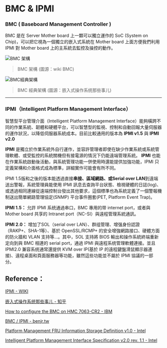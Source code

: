 # BMC & IPMI
### BMC ( Baseboard Management Controller )
BMC 是在 Server Mother board 上一顆可以獨立運作的 SoC (System on Chip)，可以把它視為一個獨立的嵌入式系統在 Mother board 上面方便我們利用 IPMI 對 Mother board 上的主系統去監控及操控的動作。

![BMC 架構](https://pic2.zhimg.com/80/v2-049ad9bd408399545018f6b655486359_1440w.webp)
> BMC 架構 (圖源：wiki BMC)

![BMC經典架構](https://pic2.zhimg.com/80/v2-cd4d230e9825febdfed66afd34aecd6d_1440w.webp)
> BMC 經典架構 (圖源：嵌入式操作系统那些事儿)

---

### IPMI（Intelligent Platform Management Interface）
智慧型平台管理介面（Intelligent Platform Management Interface）能夠橫跨不同的作業系統、韌體和硬體平台，可以智慧型的監視、控制和自動回報大量伺服器的運作狀況，以降低伺服器系統成本。目前比較通用的版本為 **IPMI v1.5** 與 **IPMI v2.0**

**IPMI** 是獨立於作業系統外自行運作，並容許管理者即使在缺少作業系統或系統管理軟體、或受監控的系統關機但有接電源的情況下仍能遠端管理系統。
**IPMI** 也能在作業系統啟動後活動，與系統管理功能一併使用時還能提供加強功能，IPMI 只定義架構和介面格式成為標準，詳細實作可能會有所不同。

IPMI 1.5版和之後的版本能透過直接**串接、區域網路、或Serial over LAN**到遠端送出警報，系統管理員能使用 IPMI 訊息去查詢平台狀態、檢視硬體的日誌(log)、或透過相同連線從遠端控制台發出其他要求，這個標準也為系統定義了一個警報機制送出簡單網路管理協定(SNMP) 平台事件圈套(PET, Platform Event Trap)。

**IPMI 1.5：** 允許 IPMI 系统通過串口，BMC 專用的带 internet port，或者與 Mother board 共享的 Intranet port（NC-SI）與遠程管理系統通訊。

**IPMI 2.0：** 增加了SOL（serial over LAN）、群组管理、增强身份認證（RAKP+、SHA-1等）、基於 OpenSSL/RCMP+ 的安全增強網路接口、硬體方面的防火牆和 VLAN 支持等...。其中，SOL 支持將 BIOS 輸出和操作系統終端重新定向到與 BMC 相連的 serial port，通過 IPMI 與遠程系统管理軟體連接。並且 IPMI2.0 兼容系统通常還提供 KVM over IP(基於 IP 的遠程鍵盤滑鼠顯示器連接)、遠程桌面和頁面服務器等功能，雖然這些功能並不屬於 IPMI 協議的一部分。


## Reference：
[IPMI - WIKI](https://zh.wikipedia.org/zh-tw/IPMI)

[嵌入式操作系统那些事儿 - 知乎](https://zhuanlan.zhihu.com/p/566580261)

[How to configure the BMC on HMC 7063-CR2 - IBM](https://www.ibm.com/support/pages/how-configure-bmc-hmc-7063-cr2)

[BMC / IPMI - benjr.tw](https://benjr.tw/11240)

[Platform Management FRU Information Storage Definition v1.0 - Intel](https://www.intel.com/content/dam/www/public/us/en/documents/specification-updates/ipmi-platform-mgt-fru-info-storage-def-v1-0-rev-1-3-spec-update.pdf)

[Intelligent Platform Management Interface Specification v2.0 rev. 1.1 - Intel](https://www.intel.com/content/dam/www/public/us/en/documents/product-briefs/ipmi-second-gen-interface-spec-v2-rev1-1.pdf)
